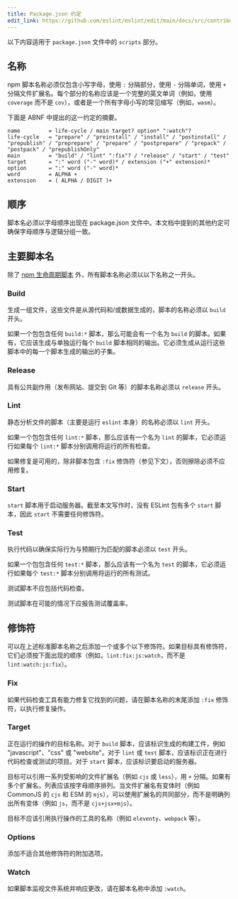 ```yaml
---
title: Package.json 约定
edit_link: https://github.com/eslint/eslint/edit/main/docs/src/contribute/package-json-conventions.md
---
```


以下内容适用于 `package.json` 文件中的 `scripts` 部分。

## 名称

npm 脚本名称必须仅包含小写字母，使用 `:` 分隔部分，使用 `-` 分隔单词，使用 `+` 分隔文件扩展名。每个部分的名称应该是一个完整的英文单词（例如，使用 `coverage` 而不是 `cov`），或者是一个所有字母小写的常见缩写（例如，`wasm`）。

下面是 ABNF 中提出的这一约定的摘要。

```abnf
name         = life-cycle / main target? option* ":watch"?
life-cycle   = "prepare" / "preinstall" / "install" / "postinstall" / "prepublish" / "preprepare" / "prepare" / "postprepare" / "prepack" / "postpack" / "prepublishOnly"
main         = "build" / "lint" ":fix"? / "release" / "start" / "test"
target       = ":" word ("-" word)* / extension ("+" extension)*
option       = ":" word ("-" word)*
word         = ALPHA +
extension    = ( ALPHA / DIGIT )+
```

## 顺序

脚本名必须以字母顺序出现在 package.json 文件中。本文档中提到的其他约定可确保字母顺序与逻辑分组一致。

## 主要脚本名

除了 [npm 生命周期脚本](https://docs.npmjs.com/cli/v8/using-npm/scripts#life-cycle-scripts) 外，所有脚本名称必须以以下名称之一开头。

### Build

生成一组文件，这些文件是从源代码和/或数据生成的，脚本的名称必须以 `build` 开头。

如果一个包包含任何 `build:*` 脚本，那么可能会有一个名为 `build` 的脚本。如果有，它应该生成与单独运行每个 `build` 脚本相同的输出。它必须生成从运行这些脚本中的每一个脚本生成的输出的子集。

### Release

具有公共副作用（发布网站、提交到 Git 等）的脚本名称必须以 `release` 开头。

### Lint

静态分析文件的脚本（主要是运行 `eslint` 本身）的名称必须以 `lint` 开头。

如果一个包包含任何 `lint:*` 脚本，那么应该有一个名为 `lint` 的脚本，它必须运行如果每个 `lint:*` 脚本分别调用将运行的所有检查。

如果修复是可用的，除非脚本包含 `:fix` 修饰符（参见下文），否则擦除必须不应用修复。

### Start

`start` 脚本用于启动服务器。截至本文写作时，没有 ESLint 包有多个 `start` 脚本，因此 `start` 不需要任何修饰符。

### Test

执行代码以确保实际行为与预期行为匹配的脚本必须以 `test` 开头。

如果一个包包含任何 `test:*` 脚本，那么应该有一个名为 `test` 的脚本，它必须运行如果每个 `test:*` 脚本分别调用将运行的所有测试。

测试脚本不应包括代码检查。

测试脚本在可能的情况下应报告测试覆盖率。

## 修饰符

可以在上述标准脚本名称之后添加一个或多个以下修饰符。如果目标具有修饰符，它们必须按下面出现的顺序（例如，`lint:fix:js:watch`，而不是 `lint:watch:js:fix`）。

### Fix

如果代码检查工具有能力修复它找到的问题，请在脚本名称的末尾添加 `:fix` 修饰符，以执行修复操作。

### Target

正在运行的操作的目标名称。对于 `build` 脚本，应该标识生成的构建工件，例如 "javascript"、"css" 或 "website"。对于 `lint` 或 `test` 脚本，应该标识正在进行代码检查或测试的项目。对于 `start` 脚本，应该标识要启动的服务器。

目标可以引用一系列受影响的文件扩展名（例如 `cjs` 或 `less`），用 `+` 分隔。如果有多个扩展名，列表应该按字母顺序排列。当文件扩展名有变体时（例如 CommonJS 的 `cjs` 和 ESM 的 `mjs`），可以使用扩展名的共同部分，而不是明确列出所有变体（例如 `js`，而不是 `cjs+jsx+mjs`）。

目标不应该引用执行操作的工具的名称（例如 `eleventy`、`webpack` 等）。

### Options

添加不适合其他修饰符的附加选项。

### Watch

如果脚本监视文件系统并响应更改，请在脚本名称中添加 `:watch`。
